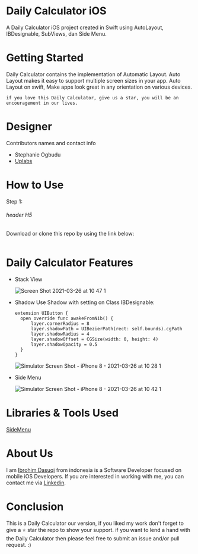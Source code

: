 # Daily Calculator iOS
A Daily Calculator iOS project created in Swift using AutoLayout, IBDesignable, SubViews, dan Side Menu.

# Getting Started
Daily Calculator contains the implementation of Automatic Layout. Auto Layout makes it easy to support multiple screen sizes in your app. Auto Layout on swift, Make apps look great in any orientation on various devices.

```
if you love this Daily Calculator, give us a star, you will be an encouragement in our lives.
```

# Designer
Contributors names and contact info
* Stephanie Ogbudu
* [Uplabs](https://www.uplabs.com/posts/calculator-app-90e0923d-c26b-4f19-9320-4e716271c868)

# How to Use
Step 1:
###### header H5

Download or clone this repo by using the link below:

```

```

# Daily Calculator Features
* Stack View

  ![Screen Shot 2021-03-26 at 10 47 1](https://user-images.githubusercontent.com/73922909/112574430-ce874000-8e20-11eb-9085-12329e731039.jpg)

* Shadow
  Use Shadow with setting on Class IBDesignable:
  ```
  extension UIButton {
    open override func awakeFromNib() {
        layer.cornerRadius = 8
        layer.shadowPath = UIBezierPath(rect: self.bounds).cgPath
        layer.shadowRadius = 4
        layer.shadowOffset = CGSize(width: 0, height: 4)
        layer.shadowOpacity = 0.5
    }
  }
  ```
  ![Simulator Screen Shot - iPhone 8 - 2021-03-26 at 10 28 1](https://user-images.githubusercontent.com/73922909/112573823-a21ef400-8e1f-11eb-9b57-1d30a97cf582.jpg)
  
* Side Menu

  ![Simulator Screen Shot - iPhone 8 - 2021-03-26 at 10 42 1](https://user-images.githubusercontent.com/73922909/112574023-080b7b80-8e20-11eb-8272-2b2825461aac.jpg)

# Libraries & Tools Used
[SideMenu](https://github.com/jonkykong/SideMenu)

# About Us
I am [Ibrohim Dasuqi](https://github.com/dasuqiibrohim) from indonesia is a Software Developer focused on mobile iOS Developers. If you are interested in working with me, you can contact me via [Linkedin](https://www.linkedin.com/in/dasuqiibrohim/).

# Conclusion
This is a Daily Calculator our version, if you liked my work don't forget to give a ⭐ star the repo to show your support. if you want to lend a hand with the Daily Calculator then please feel free to submit an issue and/or pull request. :)
